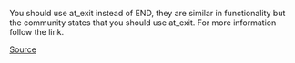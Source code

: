 You should use at_exit instead of END, they are similar in functionality but the community states that you should use at_exit. For more information follow the link.

[Source](http://www.rubydoc.info/gems/rubocop/RuboCop/Cop/Lint/EndInMethod)